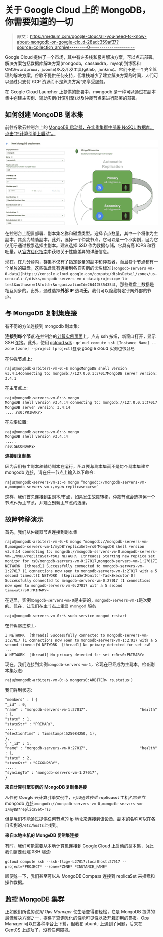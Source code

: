 # 关于 Google Cloud 上的 MongoDB，你需要知道的一切

> 原文：<https://medium.com/google-cloud/all-you-need-to-know-about-mongodb-on-google-cloud-28adc359af37?source=collection_archive---------0----------------------->

Google Cloud 提供了一个市场，其中有许多栈和服务解决方案，可以点击部署。解决方案包括数据库解决方案(mongodb，cassandra，mysql)到博客和 CMS(wordpress，joomla)以及开发工具(gitlab，jenkins)。它们不是一个完全管理的解决方案，谷歌不提供任何支持，但堆栈减少了建立解决方案的时间，人们可以通过只支付 GCP 资源而不是解决方案*来享受服务。

在 Google Cloud Launcher 上提供的部署中，mongodb 是一种可以通过在副本集中创建主实例、辅助实例(计算引擎)以及仲裁节点来进行部署的部署。

## 如何创建 MongoDB 副本集

前往谷歌云控制台上的 [MongoDB 启动器，在实例集群中部署 NoSQL 数据库。点击“在计算引擎上启动”。](https://console.cloud.google.com/launcher/details/click-to-deploy-images/mongodb)

![](img/ad4ba6d718947b0b428aa48e5e585f65.png)

在控制台上配置部署、副本集名称和磁盘类型。选择节点数量，其中一个将作为主副本，其余为辅助副本。此外，选择一个仲裁节点，它可以是一个小实例，因为它仅用于通过投票选择主副本。建议选择 SSD 作为数据存储，它具有高 IOPS 和吞吐量。从[官方优化指南](https://cloud.google.com/compute/docs/disks/performance)中获取关于性能差异的详细信息。

现在，在几分钟内，群集不仅有了指定数量的副本和仲裁器，而且每个节点都有一个单独的磁盘，这些磁盘具有连接到各自实例的命名标准`[mongodb-servers-vm-0-data](https://console.cloud.google.com/compute/disksDetail/zones/us-central1-f/disks/mongodb-servers-vm-0-data?project=pv-lb-test&authuser=1&folder&organizationId=264425354354)`。那些磁盘上数据是相互同步的。此外，通过选择**外部 IP** 选项**无**，我们可以隐藏特定子网外部的节点。

## 与 MongoDB 复制集连接

有不同的方法连接到 mongodb 副本集:

**连接到每个节点**:在控制台的[计算实例页面](https://console.cloud.google.com/compute/instances)上，点击 ssh 按钮，新窗口打开，显示 SSH 连接。此外，使用 [gcloud sdk](https://cloud.google.com/sdk/gcloud/reference/compute/ssh) : `gcloud compute ssh [Instance Name] --zone [zone] --project [project]`登录 google cloud 实例也很容易

在仲裁节点上:

```
raju@mongodb-arbiters-vm-0:~$ mongoMongoDB shell version v3.4.14connecting to: mongodb://127.0.0.1:27017MongoDB server version: 3.4.1
```

在主节点上:

```
raju@mongodb-servers-vm-0:~$ mongo
MongoDB shell version v3.4.14 connecting to: mongodb://127.0.0.1:27017 MongoDB server version: 3.4.14 
.....rs0:PRIMARY>
```

在次要位置:

```
raju@mongodb-servers-vm-0:~$ mongo
MongoDB shell version v3.4.14
.....
rs0:SECONDARY>
```

**连接到复制集**

因为我们有主副本和辅助副本在运行，所以要与副本集而不是每个副本集建立 mongodb 连接，请在任一节点上输入以下命令:

```
raju@mongodb-servers-vm-1:~$ mongo “mongodb://mongodb-servers-vm-0,mongodb-servers-vm-1/myDB?replicaSet=rs0”
```

这样，我们首先连接到主副本/节点，如果发生故障转移，仲裁节点会选择另一个节点作为主节点，并建立到新主节点的连接。

## 故障转移演示

首先，我们从仲裁器节点连接到副本集

```
raju@mongodb-arbiters-vm-0:~$ mongo "mongodb://mongodb-servers-vm-0,mongodb-servers-vm-1/myDB?replicaSet=rs0"MongoDB shell version v3.4.14 connecting to: mongodb://mongodb-servers-vm-0,mongodb-servers-vm-1/myDB?replicaSet=rs0I NETWORK  [thread1] Starting new replica set monitor for rs0/mongodb-servers-vm-0:27017,mongodb-servers-vm-1:27017I NETWORK  [thread1] Successfully connected to mongodb-servers-vm-1:27017 (1 connections now open to mongodb-servers-vm-1:27017 with a 5 second timeout)I NETWORK  [ReplicaSetMonitor-TaskExecutor-0] Successfully connected to mongodb-servers-vm-0:27017 (1 connections now open to mongodb-servers-vm-0:27017 with a 5 second timeout)rs0:PRIMARY>
```

在这里，实例`mongodb-servers-vm-0`是主要的，`mongodb-servers-vm-1`是次要的。现在，让我们在主节点上重启 mongod 服务

```
raju@mongodb-servers-vm-0:~$ sudo service mongod restart
```

在仲裁器连接上:

```
I NETWORK  [thread1] Successfully connected to mongodb-servers-vm-1:27017 (1 connections now open to mongodb-servers-vm-1:27017 with a 5 second timeout)W NETWORK  [thread1] No primary detected for set rs0
...
W NETWORK  [thread1] No primary detected for set rs0rs0:PRIMARY>
```

现在，我们连接到实例`mongodb-servers-vm-1`，它现在已经成为主副本。检查副本集状态:

```
raju@mongodb-arbiters-vm-0:~$ mongors0:ARBITER> rs.status()
```

我们得到状态:

```
"members" : [ {
"_id" : 0, 
"name" : "mongodb-servers-vm-1:27017",                        "health" : 1,
"state" : 1, 
"stateStr" : "PRIMARY",
.....
"electionTime" : Timestamp(1525084250, 1),
},
{ "_id" : 1,
"name" : "mongodb-servers-vm-0:27017",                        "health" : 1,
"state" : 2,
"stateStr" : "SECONDARY",
.....
"syncingTo" : "mongodb-servers-vm-1:27017",
}
```

**来自计算引擎实例的 MongoDB 复制集连接**

从任何 Google 云计算引擎实例中，可以通过传递 replicaset 主机名来建立 mongodb 连接:`mongodb://mongodb-servers-vm-0,mongodb-servers-vm-1/myDB?replicaSet=rs0`

但是我们不能通过提供任何节点的 ip 地址来连接到该设备。副本的名称可以在各自实例的`/etc/hosts`上找到。

**来自本地主机的 MongoDB 复制集连接**

有时，我们可能需要从本地计算机连接到 Google Cloud 上启动的副本集，为此我们需要创建 SSH 隧道:

```
gcloud compute ssh --ssh-flag=-L27017:localhost:27017 --project=*PROJECT* --zone=*ZONE* *INSTANCE_NAME*
```

顺便说一下，我们甚至可以从 MongoDB Compass 连接到 replicaSet 来探索和操作数据。

## 监控 MongoDB 集群

正如他们所说的*使用 Ops Manager* 使生活变得更轻松，它是 MongoDB 提供的最佳解决方案之一，提供了查询优化的性能可见性以及开箱即用的警报。Ops Manager 可以在各种平台上下载，但我在 ubuntu 上遇到了问题，后来在 CentOS 上成功了，没有任何障碍。